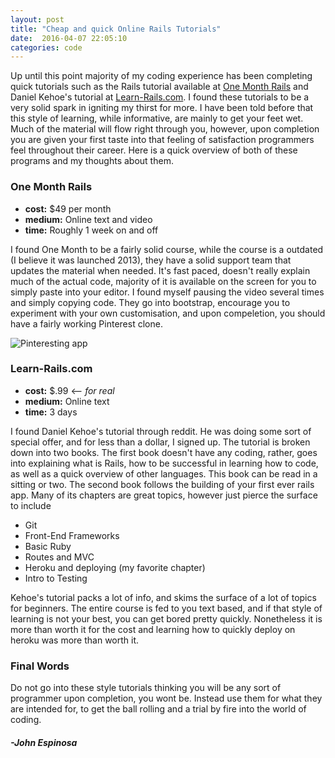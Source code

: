 ```yaml
---
layout: post
title: "Cheap and quick Online Rails Tutorials"
date:  2016-04-07 22:05:10
categories: code
---
```


Up until this point majority of my coding experience has been completing quick tutorials such as the Rails tutorial available at [One Month Rails](https://onemonth.com/) and Daniel Kehoe's tutorial at [Learn-Rails.com](http://learn-rails.com//). I found these tutorials to be a very solid spark in igniting my thirst for more. I have been told before that this style of learning, while informative, are mainly to get your feet wet. Much of the material will flow right through you, however, upon completion you are given your first taste into that feeling of satisfaction programmers feel throughout their career. Here is a quick overview of both of these programs and my thoughts about them.

### One Month Rails

+ **cost:** $49 per month 
+ **medium:** Online text and video
+ **time:** Roughly 1 week on and off

I found One Month to be a fairly solid course, while the course is a outdated (I believe it was launched 2013), they have a solid support team that updates the material when needed. It's fast paced, doesn't really explain much of the actual code, majority of it is available on the screen for you to simply paste into your editor. I found myself pausing the video several times and simply copying code. They go into bootstrap, encourage you to experiment with your own customisation, and upon compeletion, you should have a fairly working Pinterest clone. 

![Pinteresting app](johnfelixespinosa.github.io/img/OneMonthSS.png)

### Learn-Rails.com

+ **cost:** $.99 <-- _for real_ 
+ **medium:** Online text 
+ **time:** 3 days

I found Daniel Kehoe's tutorial through reddit. He was doing some sort of special offer, and for less than a dollar, I signed up. The tutorial is broken down into two books. The first book doesn't have any coding, rather, goes into explaining what is Rails, how to be successful in learning how to code, as well as a quick overview of other languages. This book can be read in a sitting or two. The second book follows the building of your first ever rails app. Many of its chapters are great topics, however just pierce the surface to include

+ Git
+ Front-End Frameworks
+ Basic Ruby
+ Routes and MVC
+ Heroku and deploying (my favorite chapter)
+ Intro to Testing

Kehoe's tutorial packs a lot of info, and skims the surface of a lot of topics for beginners. The entire course is fed to you text based, and if that style of learning is not your best, you can get bored pretty quickly. Nonetheless it is more than worth it for the cost and learning how to quickly deploy on heroku was more than worth it.

### Final Words

Do not go into these style tutorials thinking you will be any sort of programmer upon completion, you wont be. Instead use them for what they are intended for, to get the ball rolling and a trial by fire into the world of coding.

#### _-John Espinosa_  